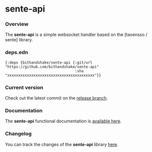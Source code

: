 
# sente-api

### Overview

The <strong>sente-api</strong> is a simple websocket handler based on the [taoensso / sente]
library.

### deps.edn

```
{:deps {bithandshake/sente-api {:git/url "https://github.com/bithandshake/sente-api"
                                :sha     "xxxxxxxxxxxxxxxxxxxxxxxxxxxxxxxxxxxxxxxx"}}
```

### Current version

Check out the latest commit on the [release branch](https://github.com/bithandshake/sente-api/tree/release).

### Documentation

The <strong>sente-api</strong> functional documentation is [available here](documentation/COVER.md).

### Changelog

You can track the changes of the <strong>sente-api</strong> library [here](CHANGES.md).
